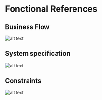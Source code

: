 # Fonctional References

## Business Flow

![alt text](/assets/images/Business_flow.jpg "Business")

## System specification

![alt text](/assets/images/System_specification.jpg "System")

## Constraints

![alt text](/assets/images/Diagramme_technical_UC.jpg "Constraints")
